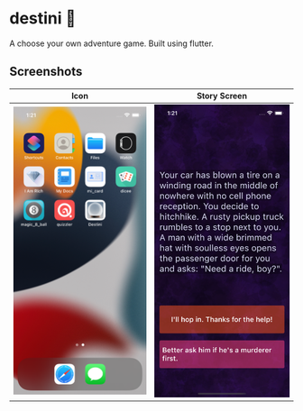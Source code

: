 # destini 🔮

A choose your own adventure game. Built using flutter.

## Screenshots

Icon            |  Story Screen
:-------------------------:|:-------------------------:
<img width=300/ src = "https://github.com/sambarannnn/destini-flutter/blob/master/images/Simulator%20Screen%20Shot%20-%20iPhone%2012%20Pro%20-%202022-06-21%20at%2013.21.40.png">  |  <img width=300/ src = "https://github.com/sambarannnn/destini-flutter/blob/master/images/Simulator%20Screen%20Shot%20-%20iPhone%2012%20Pro%20-%202022-06-21%20at%2013.21.48.png">
